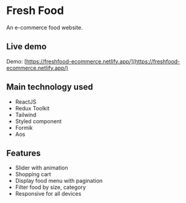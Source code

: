 # Fresh Food

An e-commerce food website.

## Live demo

Demo: [https://freshfood-ecommerce.netlify.app/](https://freshfood-ecommerce.netlify.app/)

## Main technology used

- ReactJS
- Redux Toolkit
- Tailwind
- Styled component
- Formik
- Aos

## Features

- Slider with animation
- Shopping cart
- Display food menu with pagination
- Filter food by size, category
- Responsive for all devices
